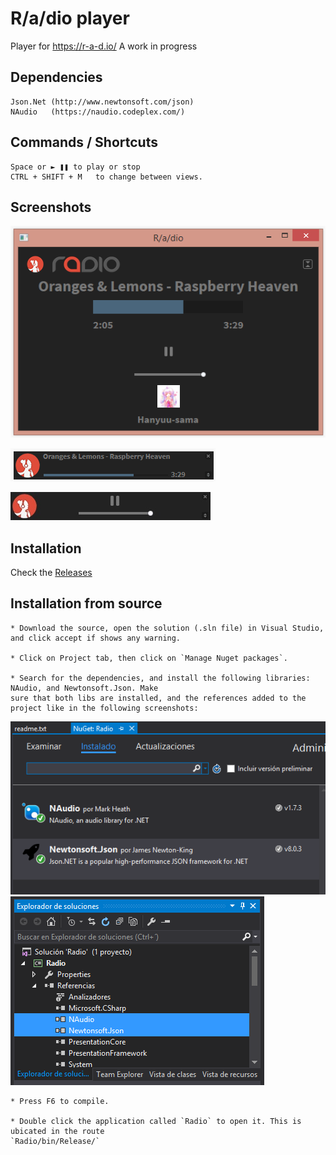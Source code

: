 # R/a/dio player
Player for https://r-a-d.io/
A work in progress

## Dependencies
    Json.Net (http://www.newtonsoft.com/json)
	NAudio   (https://naudio.codeplex.com/)
	
## Commands / Shortcuts
    Space or ► ❚❚ to play or stop
	CTRL + SHIFT + M   to change between views.

## Screenshots
![](images/versions/scr6.png)

![](images/versions/miniPlayer.png)

![](images/versions/miniPlayerControls.jpg)

## Installation
Check the [Releases](https://github.com/yureru/R-a-dio/releases)

## Installation from source
    * Download the source, open the solution (.sln file) in Visual Studio, and click accept if shows any warning.
	
	* Click on Project tab, then click on `Manage Nuget packages`.
	
	* Search for the dependencies, and install the following libraries: NAudio, and Newtonsoft.Json. Make
	sure that both libs are installed, and the references added to the project like in the following screenshots:
	
![](images/installation/LibrariesInstalled.png)
![](images/installation/ReferencesAdded.png)

	* Press F6 to compile.
	
	* Double click the application called `Radio` to open it. This is ubicated in the route 
	`Radio/bin/Release/`
